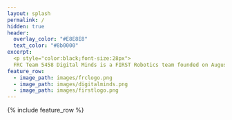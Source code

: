 ```yaml
---
layout: splash
permalink: /
hidden: true
header:
  overlay_color: "#E8E8E8"
  text_color: "#8b0000"
excerpt:
  <p style="color:black;font-size:28px">
  FRC Team 5458 Digital Minds is a FIRST Robotics team founded on August 26, 2014 when the Davis High School’s FIRST Robotics team, 1678 Citrus Circuits introduced their passion     for robotics to the Woodland High School and Pioneer High School students. Our goal is to provide students with hands-on experience in STEM and serve as a productive learning     environment that fosters collaborative skills in engineering and management. Visit our <a href="/posts-archive/" style = "color:red"> Posts page</a> and <a href="/calendar/"       style = "color:red"> Calendar </a>for team updates!  </p> 
feature_row:
  - image_path: images/frclogo.png
  - image_path: images/digitalminds.png
  - image_path: images/firstlogo.png
---
```


{% include feature_row %}





